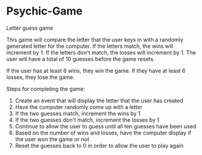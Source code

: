 # Psychic-Game
Letter guess game

This game will compare the letter that the user keys in with a randomly generated letter for the computer. If the letters match, the wins will increment by 1. If the letters don't match, the losses will increment by 1. The user will have a total of 10 guesses before the game resets.

If the user has at least 6 wins, they win the game. If they have at least 6 losses, they lose the game.

Steps for completing the game:
1. Create an event that will display the letter that the user has created
2. Have the computer randomly come up with a letter
3. If the two guesses match, increment the wins by 1
4. If the two guesses don't match, increment the losses by 1
5. Continue to allow the user to guess until all ten guesses have been used
6. Based on the number of wins and losses, have the computer display if the user won the game or not
7. Reset the guesses back to 0 in order to allow the user to play again
